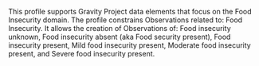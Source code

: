 This profile supports Gravity Project data elements that focus on the Food Insecurity domain. The profile constrains Observations related to: Food Insecurity. It allows the creation of Observations of: Food insecurity unknown, Food insecurity absent (aka Food security present), Food insecurity present, Mild food insecurity present, Moderate food insecurity present, and Severe food insecurity present.